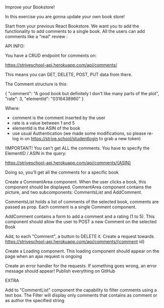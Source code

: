 Improve your Bookstore!

In this exercise you are gonna update your own book store!

Start from your previous React Bookstore. We want you to add the functionality to add comments to a single book.
All the users can add comments like a "real" review :

API INFO:

You have a CRUD endpoint for comments on:

https://striveschool-api.herokuapp.com/api/comments/

This means you can GET, DELETE, POST, PUT data from there.

The Comment structure is this:

{
"comment": "A good book but definitely I don't like many parts of the plot",
"rate": 3,
"elementId": "0316438960"
}

Where:

- comment is the comment inserted by the user
- rate is a value between 1 and 5
- elementId is the ASIN of the book
- use usual Authentication (we made some modifications, so please re-log in on https://strive.school/studentlogin to grab a new token)

!IMPORTANT!
You can't get ALL the comments. You have to specify the ElementID / ASIN in the query:

https://striveschool-api.herokuapp.com/api/comments/{ASIN}

Doing so, you'll get all the comments for a specific book

Create a CommentArea component. When the user clicks a book, this component should be displayed.
CommentArea component contains the picture, and two subcomponents: CommentsList and AddComment.

CommentsList holds a list of comments of the selected book, comments are passed as prop. Each comment is a
single Comment component.

AddComment contains a form to add a comment and a rating (1 to 5). This component should allow the user to POST
a new Comment on the selected Book

Add, to each "Comment", a button to DELETE it. Create a request towards
https://striveschool-api.herokuapp.com/api/comments/{comment id}

Create a Loading component. This loading component should appear on the page when an ajax request is ongoing

Create an error handler for the requests. If something goes wrong, an error message should appear!
Publish everything on GitHub

EXTRA

Add to "CommentList" component the capability to filter comments using a text box. The Filter will display only
comments that contains as comment or as author the specified string
